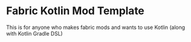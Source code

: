 # Fabric Kotlin Mod Template
This is for anyone who makes fabric mods and wants to use Kotlin (along with Kotlin Gradle DSL)
